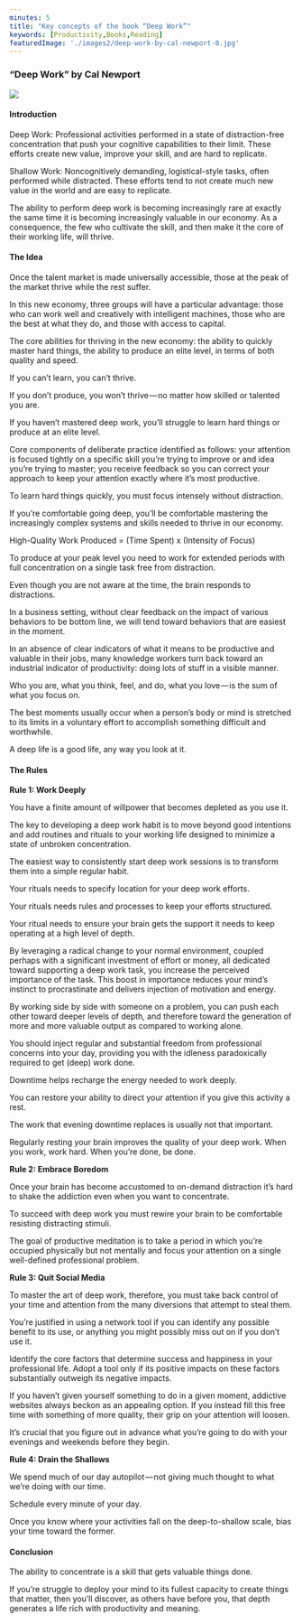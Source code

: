 ```yaml
---
minutes: 5
title: "Key concepts of the book “Deep Work”"
keywords: [Productivity,Books,Reading]
featuredImage: './images2/deep-work-by-cal-newport-0.jpg'
---
```


### “Deep Work” by Cal Newport

![](/images2/deep-work-by-cal-newport-0.jpg)

#### Introduction

Deep Work: Professional activities performed in a state of distraction-free concentration that push your cognitive capabilities to their limit. These efforts create new value, improve your skill, and are hard to replicate.

Shallow Work: Noncognitively demanding, logistical-style tasks, often performed while distracted. These efforts tend to not create much new value in the world and are easy to replicate.

The ability to perform deep work is becoming increasingly rare at exactly the same time it is becoming increasingly valuable in our economy. As a consequence, the few who cultivate the skill, and then make it the core of their working life, will thrive.

#### The Idea

Once the talent market is made universally accessible, those at the peak of the market thrive while the rest suffer.

In this new economy, three groups will have a particular advantage: those who can work well and creatively with intelligent machines, those who are the best at what they do, and those with access to capital.

The core abilities for thriving in the new economy: the ability to quickly master hard things, the ability to produce an elite level, in terms of both quality and speed.

If you can’t learn, you can’t thrive.

If you don’t produce, you won’t thrive — no matter how skilled or talented you are.

If you haven’t mastered deep work, you’ll struggle to learn hard things or produce at an elite level.

Core components of deliberate practice identified as follows: your attention is focused tightly on a specific skill you’re trying to improve or and idea you’re trying to master; you receive feedback so you can correct your approach to keep your attention exactly where it’s most productive.

To learn hard things quickly, you must focus intensely without distraction.

If you’re comfortable going deep, you’ll be comfortable mastering the increasingly complex systems and skills needed to thrive in our economy.

High-Quality Work Produced = (Time Spent) x (Intensity of Focus)

To produce at your peak level you need to work for extended periods with full concentration on a single task free from distraction.

Even though you are not aware at the time, the brain responds to distractions.

In a business setting, without clear feedback on the impact of various behaviors to be bottom line, we will tend toward behaviors that are easiest in the moment.

In an absence of clear indicators of what it means to be productive and valuable in their jobs, many knowledge workers turn back toward an industrial indicator of productivity: doing lots of stuff in a visible manner.

Who you are, what you think, feel, and do, what you love — is the sum of what you focus on.

The best moments usually occur when a person’s body or mind is stretched to its limits in a voluntary effort to accomplish something difficult and worthwhile.

A deep life is a good life, any way you look at it.

#### The Rules

**Rule 1: Work Deeply**

You have a finite amount of willpower that becomes depleted as you use it.

The key to developing a deep work habit is to move beyond good intentions and add routines and rituals to your working life designed to minimize a state of unbroken concentration.

The easiest way to consistently start deep work sessions is to transform them into a simple regular habit.

Your rituals needs to specify location for your deep work efforts.

Your rituals needs rules and processes to keep your efforts structured.

Your ritual needs to ensure your brain gets the support it needs to keep operating at a high level of depth.

By leveraging a radical change to your normal environment, coupled perhaps with a significant investment of effort or money, all dedicated toward supporting a deep work task, you increase the perceived importance of the task. This boost in importance reduces your mind’s instinct to procrastinate and delivers injection of motivation and energy.

By working side by side with someone on a problem, you can push each other toward deeper levels of depth, and therefore toward the generation of more and more valuable output as compared to working alone.

You should inject regular and substantial freedom from professional concerns into your day, providing you with the idleness paradoxically required to get (deep) work done.

Downtime helps recharge the energy needed to work deeply.

You can restore your ability to direct your attention if you give this activity a rest.

The work that evening downtime replaces is usually not that important.

Regularly resting your brain improves the quality of your deep work. When you work, work hard. When you’re done, be done.

**Rule 2: Embrace Boredom**

Once your brain has become accustomed to on-demand distraction it’s hard to shake the addiction even when you want to concentrate.

To succeed with deep work you must rewire your brain to be comfortable resisting distracting stimuli.

The goal of productive meditation is to take a period in which you’re occupied physically but not mentally and focus your attention on a single well-defined professional problem.

**Rule 3: Quit Social Media**

To master the art of deep work, therefore, you must take back control of your time and attention from the many diversions that attempt to steal them.

You’re justified in using a network tool if you can identify any possible benefit to its use, or anything you might possibly miss out on if you don’t use it.

Identify the core factors that determine success and happiness in your professional life. Adopt a tool only if its positive impacts on these factors substantially outweigh its negative impacts.

If you haven’t given yourself something to do in a given moment, addictive websites always beckon as an appealing option. If you instead fill this free time with something of more quality, their grip on your attention will loosen.

It’s crucial that you figure out in advance what you’re going to do with your evenings and weekends before they begin.

**Rule 4: Drain the Shallows**

We spend much of our day autopilot — not giving much thought to what we’re doing with our time.

Schedule every minute of your day.

Once you know where your activities fall on the deep-to-shallow scale, bias your time toward the former.

#### Conclusion

The ability to concentrate is a skill that gets valuable things done.

If you’re struggle to deploy your mind to its fullest capacity to create things that matter, then you’ll discover, as others have before you, that depth generates a life rich with productivity and meaning.
